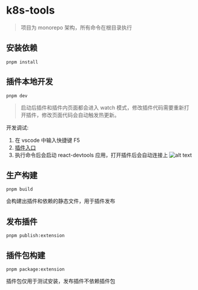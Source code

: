 # k8s-tools

> 项目为 monorepo 架构，所有命令在根目录执行

## 安装依赖

`pnpm install`

## 插件本地开发

`pnpm dev`

> 启动后插件和插件内页面都会进入 watch 模式，修改插件代码需要重新打开插件，修改页面代码会自动触发热更新。

开发调试:

1. 在 vscode 中输入快捷键 F5
2. [插件入口](https://www.nick-h.cn/k8s-tools/quick-start.html#%E6%8F%92%E4%BB%B6%E5%85%A5%E5%8F%A3)
3. 执行命令后会启动 react-devtools 应用，打开插件后会自动连接上
   ![alt text](/imgs/devtool.png)

## 生产构建

`pnpm build`

会构建出插件和依赖的静态文件，用于插件发布

## 发布插件

`pnpm publish:extension`

## 插件包构建

`pnpm package:extension`

插件包仅用于测试安装，发布插件不依赖插件包
